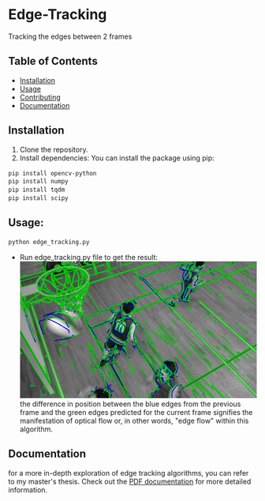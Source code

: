 # Edge-Tracking
Tracking the edges  between 2 frames

## Table of Contents

- [Installation](#installation)
- [Usage](#usage)
- [Contributing](#contributing)
- [Documentation](#Documentation)

## Installation

1. Clone the repository.
2. Install dependencies:
You can install the package using pip:

```bash
pip install opencv-python
pip install numpy
pip install tqdm
pip install scipy
```

## Usage:
```bash
python edge_tracking.py
```
- Run edge_tracking.py file to get the result:
![Example Image](Edge_tracking_result.png)
the difference in position between the blue edges from the previous frame and the
green edges predicted for the current frame signifies the manifestation of optical
flow or, in other words, "edge flow" within this algorithm.

## Documentation
for a more in-depth exploration of edge tracking algorithms, you can refer to my master's thesis.
Check out the [PDF documentation](Master_Thesis.pdf) for more detailed information.


